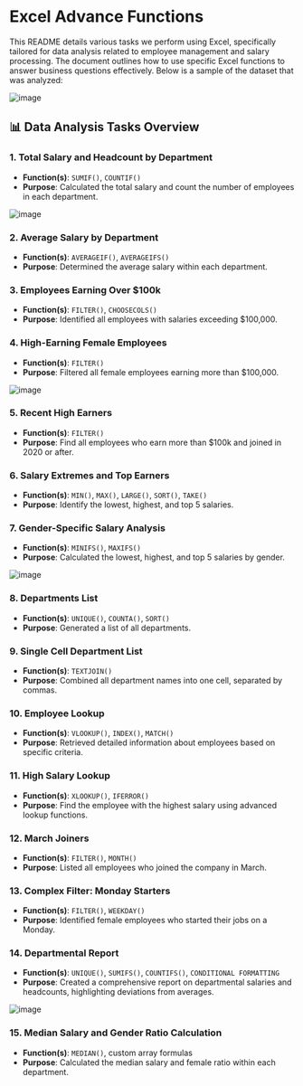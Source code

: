 # Excel Advance Functions

This README details various tasks we perform using Excel, specifically tailored for data analysis related to employee management and salary processing. The document outlines how to use specific Excel functions to answer business questions effectively.
Below is a sample of the dataset that was analyzed:

![image](https://github.com/user-attachments/assets/a7bab8e0-fcfe-49da-b0e1-6424a26c689f)


## 📊 Data Analysis Tasks Overview

### 1. Total Salary and Headcount by Department
- **Function(s)**: `SUMIF()`, `COUNTIF()`
- **Purpose**: Calculated the total salary and count the number of employees in each department.

![image](https://github.com/user-attachments/assets/e02b4039-2339-4c20-a83f-dc949da357de)

### 2. Average Salary by Department
- **Function(s)**: `AVERAGEIF()`, `AVERAGEIFS()`
- **Purpose**: Determined the average salary within each department.

### 3. Employees Earning Over $100k
- **Function(s)**: `FILTER()`, `CHOOSECOLS()`
- **Purpose**: Identified all employees with salaries exceeding $100,000.

### 4. High-Earning Female Employees
- **Function(s)**: `FILTER()`
- **Purpose**: Filtered all female employees earning more than $100,000.

![image](https://github.com/user-attachments/assets/46bbbaba-2a26-423a-9125-da67d54d7f47)


### 5. Recent High Earners
- **Function(s)**: `FILTER()`
- **Purpose**: Find all employees who earn more than $100k and joined in 2020 or after.

### 6. Salary Extremes and Top Earners
- **Function(s)**: `MIN()`, `MAX()`, `LARGE()`, `SORT()`, `TAKE()`
- **Purpose**: Identify the lowest, highest, and top 5 salaries.

### 7. Gender-Specific Salary Analysis
- **Function(s)**: `MINIFS()`, `MAXIFS()`
- **Purpose**: Calculated the lowest, highest, and top 5 salaries by gender.

![image](https://github.com/user-attachments/assets/4a51bf05-7a32-4087-a950-56789a4d8049)

### 8. Departments List
- **Function(s)**: `UNIQUE()`, `COUNTA()`, `SORT()`
- **Purpose**: Generated a list of all departments.

### 9. Single Cell Department List
- **Function(s)**: `TEXTJOIN()`
- **Purpose**: Combined all department names into one cell, separated by commas.

### 10. Employee Lookup
- **Function(s)**: `VLOOKUP()`, `INDEX()`, `MATCH()`
- **Purpose**: Retrieved detailed information about employees based on specific criteria.

### 11. High Salary Lookup
- **Function(s)**: `XLOOKUP()`, `IFERROR()`
- **Purpose**: Find the employee with the highest salary using advanced lookup functions.

### 12. March Joiners
- **Function(s)**: `FILTER()`, `MONTH()`
- **Purpose**: Listed all employees who joined the company in March.

### 13. Complex Filter: Monday Starters
- **Function(s)**: `FILTER()`, `WEEKDAY()`
- **Purpose**: Identified female employees who started their jobs on a Monday.

### 14. Departmental Report
- **Function(s)**: `UNIQUE()`, `SUMIFS()`, `COUNTIFS()`, `CONDITIONAL FORMATTING`
- **Purpose**: Created a comprehensive report on departmental salaries and headcounts, highlighting deviations from averages.

![image](https://github.com/user-attachments/assets/e923d13f-ec8c-4d0a-8e08-875a7271d81f)

### 15. Median Salary and Gender Ratio Calculation
- **Function(s)**: `MEDIAN()`, custom array formulas
- **Purpose**: Calculated the median salary and female ratio within each department.
